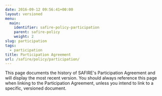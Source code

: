 ```yaml
---
date: 2016-09-12 09:56:41+00:00
layout: versioned
menu:
  main:
    identifier: safire-policy-participation
    parent: safire-policy
    weight: 2
slug: participation
tags:
  - participation
title: Participation Agreement
url: /safire/policy/participation/
---
```


This page documents the history of SAFIRE's Participation Agreement and will display the most recent version. You should always reference this page when linking to the Participation Agreement, unless you intend to link to a specific, versioned document.

